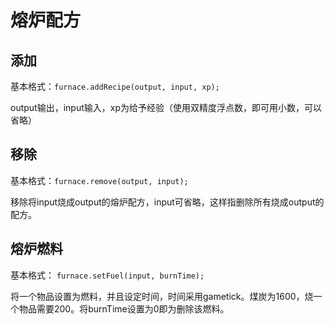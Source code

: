 # 熔炉配方

## 添加

基本格式：`furnace.addRecipe(output, input, xp);`

output输出，input输入，xp为给予经验（使用双精度浮点数，即可用小数，可以省略）

## 移除

基本格式：`furnace.remove(output, input);`

移除将input烧成output的熔炉配方，input可省略，这样指删除所有烧成output的配方。

## 熔炉燃料

基本格式： `furnace.setFuel(input, burnTime);`

将一个物品设置为燃料，并且设定时间，时间采用gametick。煤炭为1600，烧一个物品需要200。将burnTime设置为0即为删除该燃料。
